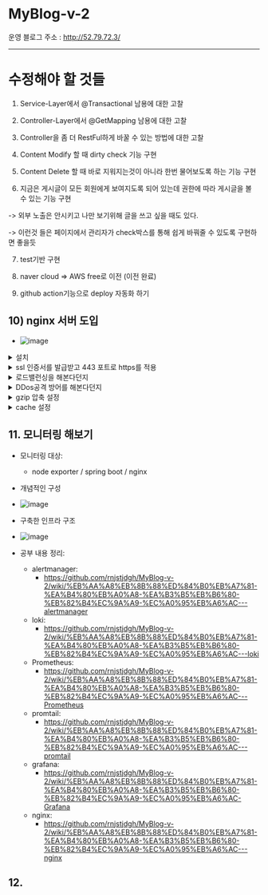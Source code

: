 # MyBlog-v-2

운영 블로그 주소 : http://52.79.72.3/


---------------------------------------------
# 수정해야 할 것들

1) Service-Layer에서 @Transactional 남용에 대한 고찰

2) Controller-Layer에서 @GetMapping 남용에 대한 고찰

3) Controller을 좀 더 RestFul하게 바꿀 수 있는 방법에 대한 고찰

4) Content Modify 할 때 dirty check 기능 구현

5) Content Delete 할 때 바로 지워지는것이 아니라 한번 물어보도록 하는 기능 구현

6) 지금은 게시글이 모든 회원에게 보여지도록 되어 있는데 권한에 따라 게시글을 볼 수 있는 기능 구현

-> 외부 노출은 안시키고 나만 보기위해 글을 쓰고 싶을 때도 있다.

-> 이런것 들은 페이지에서 관리자가 check박스를 통해 쉽게 바꿔줄 수 있도록 구현하면 좋을듯

7) test기반 구현 

8) naver cloud => AWS free로 이전 (이전 완료)

9) github action기능으로 deploy 자동화 하기

## 10) nginx 서버 도입
* ![image](https://user-images.githubusercontent.com/41561652/116195967-da428b00-a76d-11eb-8882-2af5a01433f5.png)
<details>
<summary>
   설치
</summary>


* ![image](https://user-images.githubusercontent.com/41561652/116203687-eb43ca00-a776-11eb-8343-3df4dfd967ce.png)

* 참고 링크: https://velog.io/@damiano1027/Nginx-Nginx%EC%99%80-SpringBoot-%EB%82%B4%EC%9E%A5-Tomcat-%EC%97%B0%EB%8F%99
</details>

<details>
<summary>
ssl 인증서를 발급받고 443 포트로 https를 적용
</summary>
   
* https와 ssl, handshaking, session : https://opentutorials.org/course/228/4894
</details>


<details>
<summary>
로드밸런싱을 해본다던지
</summary>
   
* ~~
</details>


<details>
<summary>
DDos공격 방어를 해본다던지
</summary>
   
* 참고 링크: https://velog.io/@damiano1027/Nginx-Nginx%EC%99%80-SpringBoot-%EB%82%B4%EC%9E%A5-Tomcat-%EC%97%B0%EB%8F%99
</details>

<details>
<summary>
gzip 압축 설정
</summary>
   
* 참고 링크: https://www.lesstif.com/system-admin/nginx-gzip-59343019.html
</details>

<details>
<summary>
cache 설정
</summary>
   
* 참고 링크: 
   * https://blog.kjslab.com/175
   * https://jojoldu.tistory.com/60
</details>
   

## 11.  모니터링 해보기  

* 모니터링 대상:
   * node exporter / spring boot / nginx

* 개념적인 구성
* ![image](https://user-images.githubusercontent.com/41561652/118255133-d9885380-b4e6-11eb-89b0-57e00fe5b750.png)

* 구축한 인프라 구조
* ![image](https://user-images.githubusercontent.com/41561652/118255191-ead16000-b4e6-11eb-906c-844650430622.png)

* 공부 내용 정리: 
   * alertmanager: 
      * https://github.com/rnjstjdgh/MyBlog-v-2/wiki/%EB%AA%A8%EB%8B%88%ED%84%B0%EB%A7%81-%EA%B4%80%EB%A0%A8-%EA%B3%B5%EB%B6%80-%EB%82%B4%EC%9A%A9-%EC%A0%95%EB%A6%AC---alertmanager
   * loki: 
      * https://github.com/rnjstjdgh/MyBlog-v-2/wiki/%EB%AA%A8%EB%8B%88%ED%84%B0%EB%A7%81-%EA%B4%80%EB%A0%A8-%EA%B3%B5%EB%B6%80-%EB%82%B4%EC%9A%A9-%EC%A0%95%EB%A6%AC---loki
   * Prometheus: 
      * https://github.com/rnjstjdgh/MyBlog-v-2/wiki/%EB%AA%A8%EB%8B%88%ED%84%B0%EB%A7%81-%EA%B4%80%EB%A0%A8-%EA%B3%B5%EB%B6%80-%EB%82%B4%EC%9A%A9-%EC%A0%95%EB%A6%AC---Prometheus
   * promtail: 
      * https://github.com/rnjstjdgh/MyBlog-v-2/wiki/%EB%AA%A8%EB%8B%88%ED%84%B0%EB%A7%81-%EA%B4%80%EB%A0%A8-%EA%B3%B5%EB%B6%80-%EB%82%B4%EC%9A%A9-%EC%A0%95%EB%A6%AC---promtail
   * grafana:
      * https://github.com/rnjstjdgh/MyBlog-v-2/wiki/%EB%AA%A8%EB%8B%88%ED%84%B0%EB%A7%81-%EA%B4%80%EB%A0%A8-%EA%B3%B5%EB%B6%80-%EB%82%B4%EC%9A%A9-%EC%A0%95%EB%A6%AC-Grafana
   * nginx: 
      * https://github.com/rnjstjdgh/MyBlog-v-2/wiki/%EB%AA%A8%EB%8B%88%ED%84%B0%EB%A7%81-%EA%B4%80%EB%A0%A8-%EA%B3%B5%EB%B6%80-%EB%82%B4%EC%9A%A9-%EC%A0%95%EB%A6%AC---nginx

## 12.  
